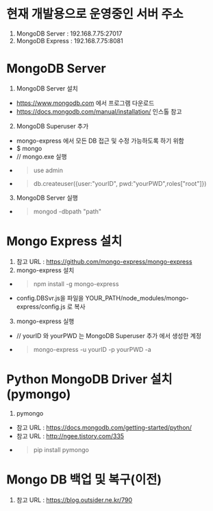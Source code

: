 # 현재 개발용으로 운영중인 서버 주소
1. MongoDB Server : 192.168.7.75:27017
2. MongoDB Express : 192.168.7.75:8081

# MongoDB Server
1. MongoDB Server 설치
 - https://www.mongodb.com 에서 프로그램 다운로드
 - https://docs.mongodb.com/manual/installation/ 인스톨 참고
2. MongoDB Superuser 추가
 - mongo-express 에서 모든 DB 접근 및 수정 가능하도록 하기 위함
 - $ mongo
 - // mongo.exe 실행
 - > use admin
 - > db.createuser({user:"yourID", pwd:"yourPWD",roles["root"]})
3. MongoDB Server 실행
 - > mongod -dbpath "path" 

# Mongo Express 설치
1. 참고 URL : https://github.com/mongo-express/mongo-express
2. mongo-express 설치
 - > npm install -g mongo-express
 - config.DBSvr.js을 파일을 YOUR_PATH/node_modules/mongo-express/config.js 로 복사
3. mongo-express 실행
 - // yourID 와 yourPWD 는 MongoDB Superuser 추가 에서 생성한 계정
 - > mongo-express -u yourID -p yourPWD -a

# Python MongoDB Driver 설치(pymongo)
1. pymongo 
 - 참고 URL : https://docs.mongodb.com/getting-started/python/
 - 참고 URL : http://ngee.tistory.com/335
 - > pip install pymongo 

# Mongo DB 백업 및 복구(이전)
1. 참고 URL : https://blog.outsider.ne.kr/790

